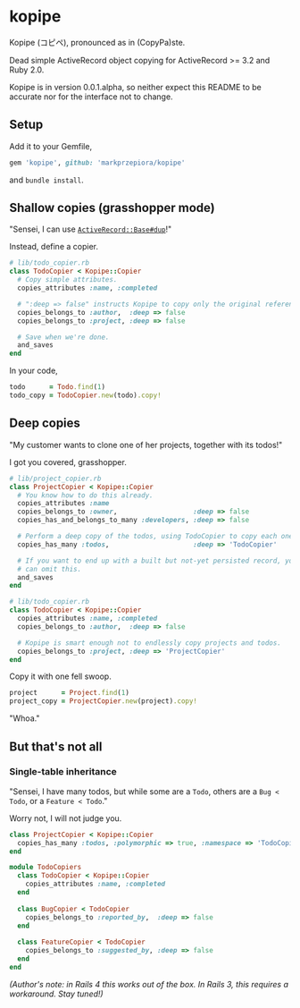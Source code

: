 kopipe
======

Kopipe (コピペ), pronounced as in (CopyPa)ste.

Dead simple ActiveRecord object copying for ActiveRecord >= 3.2 and Ruby 2.0.

Kopipe is in version 0.0.1.alpha, so neither expect this README to be accurate nor for the interface not to change.


Setup
-----

Add it to your Gemfile,

```ruby
gem 'kopipe', github: 'markprzepiora/kopipe'
```

and ```bundle install```.


Shallow copies (grasshopper mode)
---------------------------------

"Sensei, I can use [```ActiveRecord::Base#dup```](http://apidock.com/rails/ActiveRecord/Base/dup)!"

Instead, define a copier.

```ruby
# lib/todo_copier.rb
class TodoCopier < Kopipe::Copier
  # Copy simple attributes.
  copies_attributes :name, :completed

  # ":deep => false" instructs Kopipe to copy only the original references.
  copies_belongs_to :author,  :deep => false
  copies_belongs_to :project, :deep => false

  # Save when we're done.
  and_saves
end
```

In your code,

```ruby
todo      = Todo.find(1)
todo_copy = TodoCopier.new(todo).copy!
```


Deep copies
-----------

"My customer wants to clone one of her projects, together with its todos!"

I got you covered, grasshopper.

```ruby
# lib/project_copier.rb
class ProjectCopier < Kopipe::Copier
  # You know how to do this already.
  copies_attributes :name
  copies_belongs_to :owner,                   :deep => false
  copies_has_and_belongs_to_many :developers, :deep => false

  # Perform a deep copy of the todos, using TodoCopier to copy each one.
  copies_has_many :todos,                     :deep => 'TodoCopier'

  # If you want to end up with a built but not-yet persisted record, you
  # can omit this.
  and_saves
end

# lib/todo_copier.rb
class TodoCopier < Kopipe::Copier
  copies_attributes :name, :completed
  copies_belongs_to :author,  :deep => false

  # Kopipe is smart enough not to endlessly copy projects and todos.
  copies_belongs_to :project, :deep => 'ProjectCopier'
end
```

Copy it with one fell swoop.

```ruby
project      = Project.find(1)
project_copy = ProjectCopier.new(project).copy!
```

"Whoa."


But that's not all
------------------

### Single-table inheritance #########

"Sensei, I have many todos, but while some are a ```Todo```, others are a ```Bug < Todo```, or a ```Feature < Todo```."

Worry not, I will not judge you.

```ruby
class ProjectCopier < Kopipe::Copier
  copies_has_many :todos, :polymorphic => true, :namespace => 'TodoCopiers'
end

module TodoCopiers
  class TodoCopier < Kopipe::Copier
    copies_attributes :name, :completed
  end
  
  class BugCopier < TodoCopier
    copies_belongs_to :reported_by,  :deep => false
  end
  
  class FeatureCopier < TodoCopier
    copies_belongs_to :suggested_by, :deep => false
  end
end
```

_(Author's note: in Rails 4 this works out of the box. In Rails 3, this requires a workaround. Stay tuned!)_
